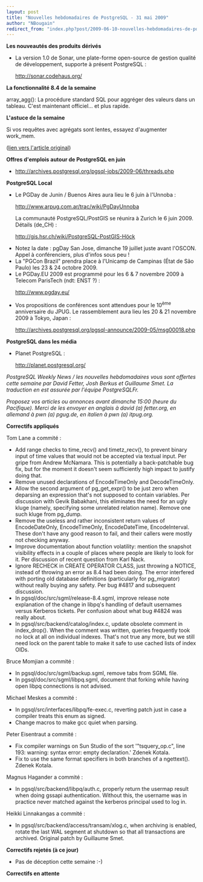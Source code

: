 ```yaml
---
layout: post
title: "Nouvelles hebdomadaires de PostgreSQL - 31 mai 2009"
author: "NBougain"
redirect_from: "index.php?post/2009-06-10-nouvelles-hebdomadaires-de-postgresql-31-mai-2009 "
---
```



<p><strong>Les nouveautés des produits dérivés</strong></p>

<ul>

<li>La version 1.0 de Sonar, une plate-forme open-source de gestion qualité de développement, supporte à présent PostgreSQL&nbsp;:

<a target="_blank" href="http://sonar.codehaus.org/">http://sonar.codehaus.org/</a></li>

</ul>

<p><strong>La fonctionnalit&eacute; 8.4 de la semaine</strong></p>

<p>array_agg(): La procédure standard SQL pour aggréger des valeurs dans un tableau. C'est maintenant officiel... et plus rapide.</p>

<p><strong>L'astuce de la semaine</strong></p>

<p>Si vos requêtes avec agrégats sont lentes, essayez d'augmenter work_mem.</p>

<p>(<a target="_blank" href="http://www.postgresql.org/community/weeklynews/pwn20090531">lien vers l'article original</a>)</p>

<!--more-->


<p><strong>Offres d'emplois autour de PostgreSQL en juin</strong></p>

<ul>

<li><a target="_blank" href="http://archives.postgresql.org/pgsql-jobs/2009-06/threads.php">http://archives.postgresql.org/pgsql-jobs/2009-06/threads.php</a></li>

</ul>

<p><strong>PostgreSQL Local</strong></p>

<ul>

<li>Le PGDay de Junin / Buenos Aires aura lieu le 6 juin à l'Unnoba&nbsp;:

<a target="_blank" href="http://www.arpug.com.ar/trac/wiki/PgDayUnnoba">http://www.arpug.com.ar/trac/wiki/PgDayUnnoba</a></li>

<li style="list-style-type: none; list-style-image: none; list-style-position: outside; display: inline;">

<p>La communauté PostgreSQL/PostGIS se réunira à Zurich le 6 juin 2009. Détails (de_CH)&nbsp;:

<a target="_blank" href="http://gis.hsr.ch/wiki/PostgreSQL-PostGIS-H%C3%B6ck">http://gis.hsr.ch/wiki/PostgreSQL-PostGIS-Höck</a></p>

</li>

<li>Notez la date&nbsp;: pgDay San Jose, dimanche 19 juillet juste avant l'OSCON. Appel à conférenciers, plus d'infos sous peu&nbsp;!</li>

<li>La "PGCon Brazil" prendra place à l'Unicamp de Campinas (État de São Paulo) les 23 &amp; 24 octobre 2009.</li>

<li>Le PGDay.EU 2009 est programmé pour les 6 &amp; 7 novembre 2009 à Telecom ParisTech (ndt: ENST ?)&nbsp;:

<a target="_blank" href="http://www.pgday.eu/">http://www.pgday.eu/</a></li>

<li>Vos propositions de conférences sont attendues pour le 10<sup>ème</sup> anniversaire du JPUG. Le rassemblement aura lieu les 20 &amp; 21 novembre 2009 à Tokyo, Japan&nbsp;:

<a target="_blank" href="http://archives.postgresql.org/pgsql-announce/2009-05/msg00018.php">http://archives.postgresql.org/pgsql-announce/2009-05/msg00018.php</a></li>

</ul>

<p><strong>PostgreSQL dans les média</strong></p>

<ul>

<li>Planet PostgreSQL&nbsp;:

<a target="_blank" href="http://planet.postgresql.org/">http://planet.postgresql.org/</a></li>

</ul>

<p><em>PostgreSQL Weekly News / les nouvelles hebdomadaires vous sont offertes cette semaine par David Fetter, Josh Berkus et Guillaume Smet. La traduction en est assurée par l'équipe PostgreSQLFr.</em></p>

<p><em>Proposez vos articles ou annonces avant dimanche 15:00 (heure du Pacifique). Merci de les envoyer en anglais à david (a) fetter.org, en allemand à pwn (a) pgug.de, en italien à pwn (a) itpug.org.</em></p>

<p><strong>Correctifs appliqués</strong></p>

<p>Tom Lane a commité&nbsp;:</p>

<ul>

<li>Add range checks to time_recv() and timetz_recv(), to prevent binary input of time values that would not be accepted via textual input. Per gripe from Andrew McNamara. This is potentially a back-patchable bug fix, but for the moment it doesn't seem sufficiently high impact to justify doing that.</li>

<li>Remove unused declarations of EncodeTimeOnly and DecodeTimeOnly.</li>

<li>Allow the second argument of pg_get_expr() to be just zero when deparsing an expression that's not supposed to contain variables. Per discussion with Gevik Babakhani, this eliminates the need for an ugly kluge (namely, specifying some unrelated relation name). Remove one such kluge from pg_dump.</li>

<li>Remove the useless and rather inconsistent return values of EncodeDateOnly, EncodeTimeOnly, EncodeDateTime, EncodeInterval. These don't have any good reason to fail, and their callers were mostly not checking anyway.</li>

<li>Improve documentation about function volatility: mention the snapshot visibility effects in a couple of places where people are likely to look for it. Per discussion of recent question from Karl Nack.</li>

<li>Ignore RECHECK in CREATE OPERATOR CLASS, just throwing a NOTICE, instead of throwing an error as 8.4 had been doing. The error interfered with porting old database definitions (particularly for pg_migrator) without really buying any safety. Per bug #4817 and subsequent discussion.</li>

<li>In pgsql/doc/src/sgml/release-8.4.sgml, improve release note explanation of the change in libpq's handling of default usernames versus Kerberos tickets. Per confusion about what bug #4824 was really about.</li>

<li>In pgsql/src/backend/catalog/index.c, update obsolete comment in index_drop(). When the comment was written, queries frequently took no lock at all on individual indexes. That's not true any more, but we still need lock on the parent table to make it safe to use cached lists of index OIDs.</li>

</ul>

<p>Bruce Momjian a commité&nbsp;:</p>

<ul>

<li>In pgsql/doc/src/sgml/backup.sgml, remove tabs from SGML file.</li>

<li>In pgsql/doc/src/sgml/libpq.sgml, document that forking while having open libpq connections is not advised.</li>

</ul>

<p>Michael Meskes a commité&nbsp;:</p>

<ul>

<li>In pgsql/src/interfaces/libpq/fe-exec.c, reverting patch just in case a compiler treats this enum as signed.</li>

<li>Change macros to make gcc quiet when parsing.</li>

</ul>

<p>Peter Eisentraut a commité&nbsp;:</p>

<ul>

<li>Fix compiler warnings on Sun Studio of the sort '"tsquery_op.c", line 193: warning: syntax error: empty declaration.' Zdenek Kotala.</li>

<li>Fix to use the same format specifiers in both branches of a ngettext(). Zdenek Kotala.</li>

</ul>

<p>Magnus Hagander a commité&nbsp;:</p>

<ul>

<li>In pgsql/src/backend/libpq/auth.c, properly return the usermap result when doing gssapi authentication. Without this, the username was in practice never matched against the kerberos principal used to log in.</li>

</ul>

<p>Heikki Linnakangas a commité&nbsp;:</p>

<ul>

<li>In pgsql/src/backend/access/transam/xlog.c, when archiving is enabled, rotate the last WAL segment at shutdown so that all transactions are archived. Original patch by Guillaume Smet.</li>

</ul>

<p><strong>Correctifs rejetés (à ce jour)</strong></p>

<ul>

<li>Pas de déception cette semaine&nbsp;:-)</li>

</ul>

<p><strong>Correctifs en attente</strong></p>
